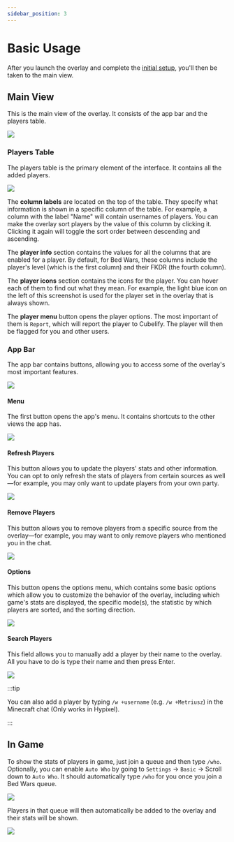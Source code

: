 ```yaml
---
sidebar_position: 3
---
```


# Basic Usage

After you launch the overlay and complete the [initial setup](./initial-setup.md), you'll then be taken to the main
view.

## Main View

This is the main view of the overlay. It consists of the app bar and the players table.

![](/img/docs/overlay/getting-started/basic-usage/home.png)

### Players Table

The players table is the primary element of the interface. It contains all the added players.

![](/img/docs/overlay/getting-started/basic-usage/players-table.png)

The **column labels** are located on the top of the table. They specify what information is shown in a specific column
of the table. For example, a column with the label "Name" will contain usernames of players. You can make the overlay
sort players by the value of this column by clicking it. Clicking it again will toggle the sort order between descending
and ascending.

The **player info** section contains the values for all the columns that are enabled for a player. By default, for Bed
Wars, these columns include the player's level (which is the first column) and their FKDR (the fourth column).

The **player icons** section contains the icons for the player. You can hover each of them to find out what they mean.
For example, the light blue icon on the left of this screenshot is used for the player set in the overlay that is always
shown.

The **player menu** button opens the player options. The most important of them is `Report`, which will report the
player to Cubelify. The player will then be flagged for you and other users.

### App Bar

The app bar contains buttons, allowing you to access some of the overlay's most important features.

![](/img/docs/overlay/getting-started/basic-usage/app-bar.png)

#### Menu

The first button opens the app's menu. It contains shortcuts to the other views the app has.

![](/img/docs/overlay/getting-started/basic-usage/menu.png)

#### Refresh Players

This button allows you to update the players' stats and other information. You can opt to only refresh the stats of
players from certain sources as well—for example, you may only want to update players from your own party.

![](/img/docs/overlay/getting-started/basic-usage/refresh-players.png)

#### Remove Players

This button allows you to remove players from a specific source from the overlay—for example, you may want to only
remove players who mentioned you in the chat.

![](/img/docs/overlay/getting-started/basic-usage/remove-players.png)

#### Options

This button opens the options menu, which contains some basic options which allow you to customize the behavior of the
overlay, including which game's stats are displayed, the specific mode(s), the statistic by which players are sorted,
and the sorting direction.

![](/img/docs/overlay/getting-started/basic-usage/options.png)

#### Search Players

This field allows you to manually add a player by their name to the overlay. All you have to do is type their name and
then press Enter.

![](/img/docs/overlay/getting-started/basic-usage/search-players.png)

:::tip

You can also add a player by typing `/w +username` (e.g. `/w +Metriusz`) in the Minecraft chat (Only works in Hypixel).

:::

## In Game

To show the stats of players in game, just join a queue and then type `/who`. Optionally, you can enable `Auto Who` by
going to `Settings` -> `Basic` -> Scroll down to `Auto Who`. It should automatically type `/who` for you once you join a
Bed Wars queue.

![](/img/docs/overlay/getting-started/basic-usage/who.png)

Players in that queue will then automatically be added to the overlay and their stats will be shown.

![](/img/docs/overlay/getting-started/basic-usage/in-game.png)

